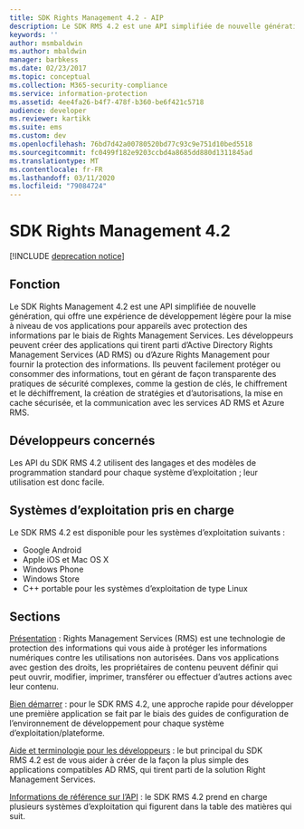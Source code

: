 ```yaml
---
title: SDK Rights Management 4.2 - AIP
description: Le SDK RMS 4.2 est une API simplifiée de nouvelle génération, qui offre une expérience de développement légère pour la mise à niveau de vos applications d’appareils avec la technologie Rights Management.
keywords: ''
author: msmbaldwin
ms.author: mbaldwin
manager: barbkess
ms.date: 02/23/2017
ms.topic: conceptual
ms.collection: M365-security-compliance
ms.service: information-protection
ms.assetid: 4ee4fa26-b4f7-478f-b360-be6f421c5718
audience: developer
ms.reviewer: kartikk
ms.suite: ems
ms.custom: dev
ms.openlocfilehash: 76bd7d42a00780520bd77c93c9e751d10bed5518
ms.sourcegitcommit: fc0499f182e9203ccbd4a8685dd880d1311845ad
ms.translationtype: MT
ms.contentlocale: fr-FR
ms.lasthandoff: 03/11/2020
ms.locfileid: "79084724"
---
```

# <a name="rights-management-sdk42"></a>SDK Rights Management 4.2

[!INCLUDE [deprecation notice](../includes/deprecation-warning.md)]

## <a name="purpose"></a>Fonction

Le SDK Rights Management 4.2 est une API simplifiée de nouvelle génération, qui offre une expérience de développement légère pour la mise à niveau de vos applications pour appareils avec protection des informations par le biais de Rights Management Services. Les développeurs peuvent créer des applications qui tirent parti d’Active Directory Rights Management Services (AD RMS) ou d’Azure Rights Management pour fournir la protection des informations. Ils peuvent facilement protéger ou consommer des informations, tout en gérant de façon transparente des pratiques de sécurité complexes, comme la gestion de clés, le chiffrement et le déchiffrement, la création de stratégies et d’autorisations, la mise en cache sécurisée, et la communication avec les services AD RMS et Azure RMS.

## <a name="developer-audience"></a>Développeurs concernés

Les API du SDK RMS 4.2 utilisent des langages et des modèles de programmation standard pour chaque système d’exploitation ; leur utilisation est donc facile.

## <a name="supported-operating-systems"></a>Systèmes d’exploitation pris en charge

Le SDK RMS 4.2 est disponible pour les systèmes d’exploitation suivants :

- Google Android
- Apple iOS et Mac OS X
- Windows Phone
- Windows Store
- C++ portable pour les systèmes d’exploitation de type Linux

## <a name="sections"></a>Sections

[Présentation](overview.md) : Rights Management Services (RMS) est une technologie de protection des informations qui vous aide à protéger les informations numériques contre les utilisations non autorisées. Dans vos applications avec gestion des droits, les propriétaires de contenu peuvent définir qui peut ouvrir, modifier, imprimer, transférer ou effectuer d’autres actions avec leur contenu.

[Bien démarrer](get-started.md) : pour le SDK RMS 4.2, une approche rapide pour développer une première application se fait par le biais des guides de configuration de l’environnement de développement pour chaque système d’exploitation/plateforme.

[Aide et terminologie pour les développeurs](core-concepts.md) : le but principal du SDK RMS 4.2 est de vous aider à créer de la façon la plus simple des applications compatibles AD RMS, qui tirent parti de la solution Right Management Services.

[Informations de référence sur l’API](api-reference-4-2.md) : le SDK RMS 4.2 prend en charge plusieurs systèmes d’exploitation qui figurent dans la table des matières qui suit.
